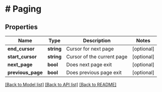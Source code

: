 # # Paging

## Properties

Name | Type | Description | Notes
------------ | ------------- | ------------- | -------------
**end_cursor** | **string** | Cursor for next page | [optional]
**start_cursor** | **string** | Cursor of the current page | [optional]
**next_page** | **bool** | Does next page exit | [optional]
**previous_page** | **bool** | Does previous page exit | [optional]

[[Back to Model list]](../../README.md#models) [[Back to API list]](../../README.md#endpoints) [[Back to README]](../../README.md)
